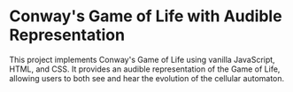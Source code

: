 # Conway's Game of Life with Audible Representation

This project implements Conway's Game of Life using vanilla JavaScript, HTML, and CSS. It provides an audible representation of the Game of Life, allowing users to both see and hear the evolution of the cellular automaton.
